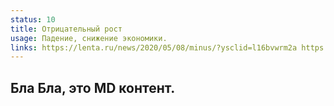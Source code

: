 ```yaml
---
status: 10
title: Отрицательный рост
usage: Падение, снижение экономики.
links: https://lenta.ru/news/2020/05/08/minus/?ysclid=l16bvwrm2a https://lenta.ru/news/2020/05/08/minus/?ysclid=l16bvwrm2a
---
```


## Бла Бла, это MD контент.